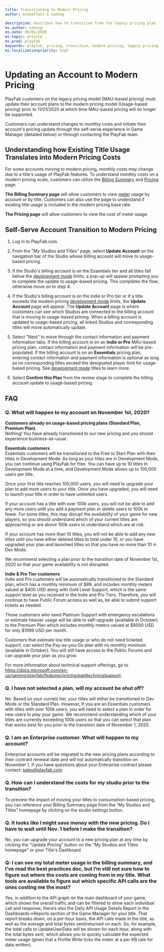 ```yaml
---
title: Transitioning to Modern Pricing
author: mckmoffatt & nakong

description: Describes how to transition from the legacy pricing plan to the modern pricing plan.
ms.author: nakong
ms.date: 09/01/2020
ms.topic: article
ms.prod: playfab
keywords: playfab, pricing, transition, modern pricing, legacy pricing, move, change
ms.localizationpriority: high
---
```

# Updating an Account to Modern Pricing

 PlayFab customers on the legacy pricing model (MAU-based pricing) must update their account plans to the modern pricing model (Usage-based pricing) prior to 11/01/2020 at which time MAU-based pricing will no longer be supported.

Customers can understand changes to monthly costs and initiate their account's pricing update through the self-serve experience in Game Manager (detailed below) or through contacting the PlayFab team.


## Understanding how Existing Title Usage Translates into Modern Pricing Costs
 For some accounts moving to modern pricing, monthly costs may change due to a title's usage of PlayFab features. To understand monthly costs on a modern pricing scale, customers can utilize the [Billing Summary](../pricing/billingDetails.md) and [Pricing](https://playfab.com/pricing/) page.

 **The Billing Summary page** will allow customers to view [meter](../pricing/Meters/meters.md) usage by account or by title. Customers can also use the page to understand if existing title usage is included in the modern pricing base rate.

**The Pricing page** will allow customers to view the cost of meter usage.


## Self-Serve Account Transition to Modern Pricing

1. Log in to PlayFab.com.

2. From the "My Studios and Titles" page, select **Update Account** on the navigation bar of the Studio whose billing account will move to usage-based pricing.

3. If the Studio's billing account is on the Essentials tier and all titles fall below the [development mode](../pricing/development-mode.md) limits, a pop-up will appear prompting you to complete the update to usage-based pricing. This completes the flow, otherwise move on to step 4.

4. If the Studio's billing account is on the Indie or Pro tier or if a title exceeds the modern pricing [development mode](../pricing/development-mode.md) limits, the **Update Account** page will appear. The **Update Account** page is where customers can see which Studios are connected to the billing account that is moving to usage-based pricing. When a billing account is updated to usage-based pricing, all linked Studios and corresponding titles will move automatically update.

5. Select "Next" to move through the contact information and payment information tabs. If the billing account is on an **Indie or Pro** MAU-based pricing plan, contact information and payment information will be pre-populated.
If the billing account is on an **Essentials** pricing plan, entering contact information and payment information is optional as long as no corresponding titles exceed the designated player limit for usage-based pricing. See [development mode](../pricing/development-mode.md) titles to learn more.

6. Select **Confirm this Plan** from the review stage to complete the billing account update to usage-based pricing.

## FAQ

### Q. What will happen to my account on November 1st, 2020? ###
**Customers already on usage-based pricing plans (Standard Plan, Premium Plan)**\
Nothing! You have already transitioned to our new pricing and you should experience business-as-usual.

**Essentials customers**\
Essentials customers will be transitioned to the Free to Start Plan with their titles in Development Mode. As long as your titles are in Development Mode, you can continue using PlayFab for free.  You can have up to 10 titles in Development Mode at a time, and Development Mode allows up to 100,000 users per title.

Once your first title reaches 100,000 users, you will need to upgrade your plan to add more users to your title.  Once you have upgraded, you will need to launch your title in order to have unlimited users. 

If your account has a title with over 100k users, you will not be able to add any more users until you add a payment plan or delete users to 100k or fewer.  For some titles, this may disrupt the availability of your game for new players, so you should understand which of your current titles are approaching or are above 100k users to understand which are at risk.

If your account has more than 10 titles, you will not be able to add any new titles until you have either deleted titles to total under 10, or you have upgraded your plan and launched titles so that you have no more than 10 in Dev Mode.

We recommend selecting a plan prior to the transition date of November 1st, 2020 so that your game availability is not disrupted.

**Indie & Pro Tier customers**\
Indie and Pro customers will be automatically transitioned to the Standard plan, which has a monthly minimum of $99, and includes monthly meters valued at $400 USD along with Gold Level Support, which is the same support level as you received in the Indie and Pro Tiers.  Therefore, you will continue to have Public Forum access as well as, be able to submit support tickets as needed.

Those customers who need Platinum Support with emergency escalations or estimate heavier usage will be able to self-upgrade (available in October) to the Premium Plan which includes monthly meters valued at $8000 USD for only $1999 USD per month.

Customers that estimate low title usage or who do not need ticketed support, can select the Pay-as-you-Go plan with no monthly minimum (available in October).  You will still have access to the Public Forums and can upgrade your plan as you grow.

For more information about technical support offerings, go to https://docs.microsoft.com/en-us/gaming/playfab/features/pricing/paidtechnicalsupport. 

### Q. I have not selected a plan, will my account be shut off? ###
No. Based on your current tier, your titles will either be transitioned to Dev Mode or the Standard Plan.  However, If you are an Essentials customers with titles with over 100k users, you will need to select a plan in order for new users to play your game. We recommend understanding which of your titles are currently exceeding 100k users so that you can select that plan that works best for you prior to the transition date of November 1, 2020.


### Q. I am an Enterprise customer. What will happen to my account? ###
Enterprise accounts will be migrated to the new pricing plans according to their contract renewal date and will not automatically transition on November 1. If you have questions about your Enterprise contract please contact: sales@playfab.com 

### Q. How can I understand the costs for my studio prior to the transition? ###
To preview the impact of moving your titles to consumption-based pricing, you can reference your Billing Summary page from the “My Studios and Titles” homepage by clicking on the studio settings button. 

### Q. It looks like I might save money with the new pricing. Do I have to wait until Nov. 1 before I make the transition? ###
No, you can upgrade your account to a new pricing plan at any time by clicking the "Update Pricing" button on the "My Studios and Titles homepage" or your Title's Dashboard

### Q: I can see my total meter usage in the billing summary, and I’ve read the best practices doc, but I’m still not sure how to figure out where the costs are coming from in my title. What tools are available to figure out which specific API calls are the ones costing me the most? ###

Yes, in addition to the API graph on the main dashboard of your game, which shows the overall traffic and can be filtered to show each individual call and response, there’s also the Daily API Usage Details Report in the Dashboards->Reports section of the Game Manager for your title. That report breaks down, on a per-hour basis, the API calls made in the title, as well as the average and total bytes sent/returned on each. So, for example, the total calls to UpdateUserData will be shown for each hour, along with the total bytes sent, which allows you to quickly calculate the expected meter usage (given that a Profile Write ticks the meter at a per KB rate for data written).

